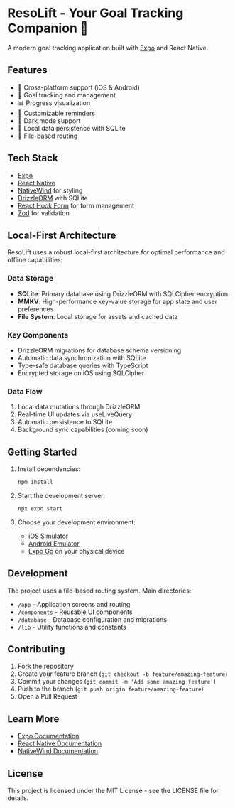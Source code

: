 # ResoLift - Your Goal Tracking Companion 🎯

A modern goal tracking application built with [Expo](https://expo.dev) and React Native.

## Features

- 📱 Cross-platform support (iOS & Android)
- 🎯 Goal tracking and management
- 📊 Progress visualization
- 🔔 Customizable reminders
- 🌙 Dark mode support
- 💾 Local data persistence with SQLite
- 🔄 File-based routing

## Tech Stack

- [Expo](https://expo.dev)
- [React Native](https://reactnative.dev)
- [NativeWind](https://nativewind.dev) for styling
- [DrizzleORM](https://orm.drizzle.team) with SQLite
- [React Hook Form](https://react-hook-form.com) for form management
- [Zod](https://zod.dev) for validation

## Local-First Architecture

ResoLift uses a robust local-first architecture for optimal performance and offline capabilities:

### Data Storage

- **SQLite**: Primary database using DrizzleORM with SQLCipher encryption
- **MMKV**: High-performance key-value storage for app state and user preferences
- **File System**: Local storage for assets and cached data

### Key Components

- DrizzleORM migrations for database schema versioning
- Automatic data synchronization with SQLite
- Type-safe database queries with TypeScript
- Encrypted storage on iOS using SQLCipher

### Data Flow

1. Local data mutations through DrizzleORM
2. Real-time UI updates via useLiveQuery
3. Automatic persistence to SQLite
4. Background sync capabilities (coming soon)

## Getting Started

1. Install dependencies:

   ```bash
   npm install
   ```

2. Start the development server:

   ```bash
   npx expo start
   ```

3. Choose your development environment:
   - [iOS Simulator](https://docs.expo.dev/workflow/ios-simulator/)
   - [Android Emulator](https://docs.expo.dev/workflow/android-studio-emulator/)
   - [Expo Go](https://expo.dev/go) on your physical device

## Development

The project uses a file-based routing system. Main directories:

- `/app` - Application screens and routing
- `/components` - Reusable UI components
- `/database` - Database configuration and migrations
- `/lib` - Utility functions and constants

## Contributing

1. Fork the repository
2. Create your feature branch (`git checkout -b feature/amazing-feature`)
3. Commit your changes (`git commit -m 'Add some amazing feature'`)
4. Push to the branch (`git push origin feature/amazing-feature`)
5. Open a Pull Request

## Learn More

- [Expo Documentation](https://docs.expo.dev)
- [React Native Documentation](https://reactnative.dev/docs/getting-started)
- [NativeWind Documentation](https://nativewind.dev/getting-started)

## License

This project is licensed under the MIT License - see the LICENSE file for details.
